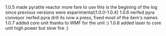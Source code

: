 1.0.5
made pyratite reactor more fare to use this is the begining of the log since previous versions were experimental(1.0.0-1.0.4)
1.0.6
nerfed pyra conveyor nerfed pyra drill its now a press, fixed most of the item's names
1.0.7
added core unit thanks to WMF for the unit :)
1.0.8
added laser to core unit high power but slow fire :)
